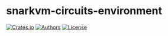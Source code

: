 # snarkvm-circuits-environment

[![Crates.io](https://img.shields.io/crates/v/snarkvm-circuits-environment.svg?color=neon)](https://crates.io/crates/snarkvm-circuits-environment)
[![Authors](https://img.shields.io/badge/authors-Aleo-orange.svg)](https://aleo.org)
[![License](https://img.shields.io/badge/License-GPLv3-blue.svg)](./LICENSE.md)
